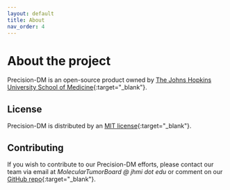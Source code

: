 ```yaml
---
layout: default
title: About
nav_order: 4
---
```

# About the project

Precision-DM is an open-source product owned by [The Johns Hopkins University School of Medicine](https://www.hopkinsmedicine.org/som/){:target="_blank"}.

## License

Precision-DM is distributed by an [MIT license](https://github.com/PrecisionOncology/Precision-DM-repo/tree/main/LICENSE.txt){:target="_blank"}.

## Contributing

If you wish to contribute to our Precision-DM efforts, please contact our team via email at *MolecularTumorBoard @ jhmi dot edu* or comment on our [GitHub repo](https://github.com/PrecisionOncology/Precision-DM-repo){:target="_blank"}.